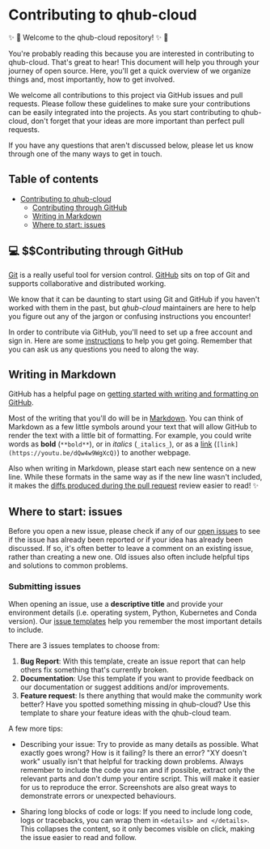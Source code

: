 # Contributing to qhub-cloud

:sparkles: :raised_hands:  Welcome to the qhub-cloud repository! :sparkles: :raised_hands:

You're probably reading this because you are interested in contributing to qhub-cloud. That's great to hear! This document will help you through your journey of open source. Here, you'll get a quick overview of we organize things and, most importantly, how to get involved.

We welcome all contributions to this project via GitHub issues and pull requests. Please follow these guidelines to make sure your contributions can be easily integrated into the projects. As you start contributing to qhub-cloud, don't forget that your ideas are more important than perfect pull requests.

If you have any questions that aren't discussed below, please let us know through one of the many ways to get in touch.

## Table of contents

- [Contributing to qhub-cloud](#contributing-to-qhub-cloud)
  - [Contributing through GitHub](#contributing-through-github)
  - [Writing in Markdown](#writing-in-markdown)
  - [Where to start: issues](#where-to-start-issues)

## :computer: $$Contributing through GitHub

[Git][git] is a really useful tool for version control.
[GitHub][github] sits on top of Git and supports collaborative and distributed working.

We know that it can be daunting to start using Git and GitHub if you haven't worked with them in the past, but _qhub-cloud_ maintainers are here to help you figure out any of the jargon or confusing instructions you encounter!

In order to contribute via GitHub, you'll need to set up a free account and sign in.
Here are some [instructions](https://help.github.com/articles/signing-up-for-a-new-github-account/) to help you get going.
Remember that you can ask us any questions you need to along the way.

## Writing in Markdown

GitHub has a helpful page on [getting started with writing and formatting on GitHub](https://help.github.com/articles/getting-started-with-writing-and-formatting-on-github).

Most of the writing that you'll do will be in [Markdown][markdown].
You can think of Markdown as a few little symbols around your text that will allow GitHub to render the text with a little bit of formatting.
For example, you could write words as **bold** (`**bold**`), or in _italics_ (`_italics_`), or as a [link][rick-roll] (`[link](https://youtu.be/dQw4w9WgXcQ)`) to another webpage.

Also when writing in Markdown, please start each new sentence on a new line.
While these formats in the same way as if the new line wasn't included, it makes the [diffs produced during the pull request](https://help.github.com/en/articles/about-comparing-branches-in-pull-requests) review easier to read! :sparkles:

## Where to start: issues

Before you open a new issue, please check if any of our [open issues][qhub-cloud-issues] to see if the issue has already been reported or if your idea has already been discussed. If so, it's often better to leave a comment on an existing issue, rather than creating a new one. Old issues also often include helpful tips and solutions to common problems.

### Submitting issues

When opening an issue, use a **descriptive title** and provide your environment details (i.e. operating system, Python, Kubernetes and Conda version). Our [issue templates][qhub-cloud-templates] help you remember the most important details to include. 

There are 3 issues templates to choose from:

1. **Bug Report**: With this template, create an issue report that can help others fix something that's currently broken.
2. **Documentation**: Use this template if you want to provide feedback on our documentation or suggest additions and/or improvements.
3. **Feature request**: Is there anything that would make the community work better? Have you spotted something missing in qhub-cloud? Use this template to share your feature ideas with the qhub-cloud team.

A few more tips:

- Describing your issue: Try to provide as many details as possible. What exactly goes wrong? How is it failing? Is there an error? "XY doesn't work" usually isn't that helpful for tracking down problems. Always remember to include the code you ran and if possible, extract only the relevant parts and don't dump your entire script.
This will make it easier for us to reproduce the error. Screenshots are also great ways to demonstrate errors or unexpected behaviours.

- Sharing long blocks of code or logs: If you need to include long code, logs or tracebacks, you can wrap them in `<details> and </details>`. This collapses the content, so it only becomes visible on click, making the issue easier to read and follow.




[qhub-cloud-repo]: https://github.com/Quansight/qhub-cloud
[qhub-cloud-issues]: https://github.com/Quansight/qhub-cloudissues
[qhub-cloud-labels]: https://github.com/Quansight/qhub-cloudlabels
[qhub-cloud-templates]: https://github.com/Quansight/qhub-cloud/issues/new/choose
[git]: https://git-scm.com
[github]: https://github.com
[github-branches]: https://help.github.com/articles/creating-and-deleting-branches-within-your-repository
[github-fork]: https://help.github.com/articles/fork-a-repo
[github-flow]: https://guides.github.com/introduction/flow
[github-mergeconflicts]: https://help.github.com/articles/about-merge-conflicts
[github-pullrequest]: https://help.github.com/articles/creating-a-pull-request
[github-review]: https://help.github.com/articles/about-pull-request-reviews
[github-syncfork]: https://help.github.com/articles/syncing-a-fork
[issue-template]: https://github.com/Quansight/qhub-cloudblob/master/ISSUE_TEMPLATE.md
[labels-link]: https://github.com/Quansight/qhub-cloudlabels
[labels-approval-request]: https://github.com/Quansight/qhub-cloudlabels/approval%20request
[labels-binderhub]: https://github.com/Quansight/qhub-cloudlabels/binderhub
[labels-book-build]: https://github.com/Quansight/qhub-cloudlabels/book%2Dbuild
[labels-book-dash-feb20]: https://github.com/Quansight/qhub-cloudlabels/book%2Ddash%2Dfeb20
[labels-book-dash-ldn19]: https://github.com/Quansight/qhub-cloudlabels/book%2Ddash%2Dldn2019
[labels-book-dash-mcr19]: https://github.com/Quansight/qhub-cloudlabels/book%2Ddash%2Dmcr2019
[labels-book]: https://github.com/Quansight/qhub-cloudlabels/book
[labels-bug]: https://github.com/Quansight/qhub-cloudlabels/bug
[labels-bug-fixed]: https://github.com/Quansight/qhub-cloudlabels/bug%20fixed
[labels-collaboration-book]: https://github.com/Quansight/qhub-cloudlabels/collaboration%2Dbook
[labels-communication-book]: https://github.com/Quansight/qhub-cloudlabels/communication%2Dbook
[labels-community]: https://github.com/Quansight/qhub-cloudlabels/community
[labels-comms]: https://github.com/Quansight/qhub-cloudlabels/comms
[labels-conflicting-file-error]: https://github.com/Quansight/qhub-cloudlabels/conflicting%2Dfile%2Derror
[labels-dependencies]: https://github.com/Quansight/qhub-cloudlabels/dependencies
[labels-enhancement]: https://github.com/Quansight/qhub-cloudlabels/enhancement
[labels-ethics-book]: https://github.com/Quansight/qhub-cloudlabels/ethics%2Dbook
[labels-events]: https://github.com/Quansight/qhub-cloudlabels/events
[labels-firstissue]: https://github.com/Quansight/qhub-cloudlabels/good%20first%20issue
[labels-helpwanted]: https://github.com/Quansight/qhub-cloudlabels/help%20wanted
[labels-idea-for-discussion]: https://github.com/Quansight/qhub-cloudlabels/idea%2Dfor%2Ddiscussion
[labels-good-first-PR-review]: https://github.com/Quansight/qhub-cloudlabels/good%2Dfirst%2PR%2review
[labels-jupyter]: https://github.com/Quansight/qhub-cloudlabels/jupyter
[labels-project-management]: https://github.com/Quansight/qhub-cloudlabels/project%20management
[labels-newsletter]: https://github.com/Quansight/qhub-cloudlabels/newsletter
[labels-outreach]: https://github.com/Quansight/qhub-cloudlabels/Outreach
[labels-pr-draft]: https://github.com/Quansight/qhub-cloudlabels/PR%3A%20draft
[labels-pr-merged]: https://github.com/Quansight/qhub-cloudlabels/PR%3A%20merged
[labels-pr-partially-approved]: https://github.com/Quansight/qhub-cloudlabels/PR%3A%20partially%2Dapproved
[labels-pr-reviewed-approved]: https://github.com/Quansight/qhub-cloudlabels/PR%3A%20reviewed%2Dapproved
[labels-pr-reviewed-changes-requested]: https://github.com/Quansight/qhub-cloudlabels/PR%3A%20reviewed%2Dchanges%2Drequested
[labels-pr-unreviewed]: https://github.com/Quansight/qhub-cloudlabels/PR%3A%20unreviewed
[labels-project-design-book]: https://github.com/Quansight/qhub-cloudlabels/project%2Ddesign%2Dbook
[labels-question]: https://github.com/Quansight/qhub-cloudlabels/question
[labels-ready-for-merge]: https://github.com/Quansight/qhub-cloudlabels/ready%20for%20merge
[labels-reproducibility-book]: https://github.com/Quansight/qhub-cloudlabels/reproducibility%2Dbook
[labels-research-related-theory]: https://github.com/Quansight/qhub-cloudlabels/research%2Drelated%2Dtheory
[labels-review-request]: https://github.com/Quansight/qhub-cloudlabels/review%20request
[labels-software-skills]: https://github.com/Quansight/qhub-cloudlabels/software%2Dskills
[labels-tools]: https://github.com/Quansight/qhub-cloudlabels/tools
[labels-translation]: https://github.com/Quansight/qhub-cloudlabels/translation
[labels-travel]: https://github.com/Quansight/qhub-cloudlabels/travel
[labels-typo-fix]: https://github.com/Quansight/qhub-cloudlabels/typo%2Dfix
[labels-work-in-progress]: https://github.com/Quansight/qhub-cloudlabels/work%2Din%2Dprogress
[labels-workshops]: https://github.com/Quansight/qhub-cloudlabels/workshops
[markdown]: https://daringfireball.net/projects/markdown
[rick-roll]: https://www.youtube.com/watch?v=dQw4w9WgXcQ
[jerry-maguire]: https://media.giphy.com/media/uRb2p09vY8lEs/giphy.gif
[all-contributors]: https://github.com/kentcdodds/all-contributors#emoji-key